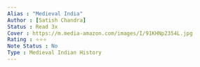 ```yaml
---
Alias : "Medieval India"
Author : [Satish Chandra]
Status : Read 3x
Cover : https://m.media-amazon.com/images/I/91KHNp2354L.jpg
Rating : ⭐⭐⭐
Note Status : No
Type : Medieval Indian History
---
```


